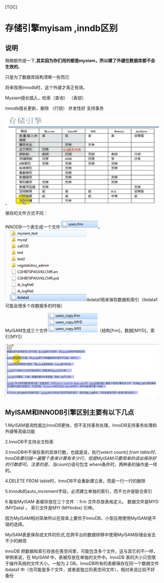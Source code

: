

[TOC]



# 存储引擎myisam ,inndb区别

## 说明

稍微额外提一下,**其实因为你们用的都是mysiam，所以建了外键在数据库都不会生效的**。

只是为了数据库结构清晰一些而已

 

将来改用innodb时，这个外键才真正有效。 

 

Mysiam擅长插入，检索（查询）    （表锁）

innodb擅长更新，删除             （行锁）     并发性好  支持事务

 

 

![img](image-201803141034/1.png) 

保存的文件方式不同：

INNODB一个表生成一个文件![img](image-201803141034/2.png)，![img](image-201803141034/3.png)ibdata1用来保存数据和索引（ibdata1可能会很多个存数据多的时候）

MyISAM生成三个文件![img](image-201803141034/4.png)（结构[frm]，数据[MYD]，索引[MYI]）

 ![img](image-201803141034/5.png) 

## MyISAM和INNODB引擎区别主要有以下几点

1.MyISAM查询性能比InnoDB更快，但不支持事务处理，InnoDB支持事务处理和外键等高级功能

2.InnoDB不支持全文检索

3.InnoDB中不保存表的具体行数，也就是说，执行select count(*) from table时，InnoDB要扫描一遍整个表来计算有多少行，但是MyISAM只要简单的读出保存好的行数即可。注意的是，当count(*)语句包含 where条件时，两种表的操作是一样的。

4.DELETE FROM table时，InnoDB不会重新建立表，而是一行一行的删除

5.Innodb的auto_increment字段，必须建立单独的索引，而不允许是联合索引

6.每张MyISAM 表被存放在三个文件 ：frm 文件存放表格定义。 数据文件是MYD (MYData) 。 索引文件是MYI (MYIndex) 引伸。

因为MyISAM相对简单所以在效率上要优于InnoDB，小型应用使用MyISAM是不错的选择。

MyISAM表是保存成文件的形式,在跨平台的数据转移中使用MyISAM存储会省去不少的麻烦

InnoDB 把数据和索引存放在表空间里，可能包含多个文件，这与其它的不一样，举例来说，在 MyISAM 中，表被存放在单独的文件中。InnoDB 表的大小只受限于操作系统的文件大小，一般为 2 GB。InnoDB所有的表都保存在同一个数据文件 ibdata1 中（也可能是多个文件，或者是独立的表空间文件），相对来说比较不好备份

 

 

 

 
